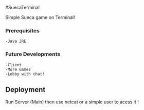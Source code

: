 #SuecaTerminal

Simple Sueca game on Terminal!

### Prerequisites

```
-Java JRE
```

### Future Developments

	-Client
	-More Games
	-Lobby with chat!

## Deployment

Run Server (Main) then use netcat or a simple user to acess it !
